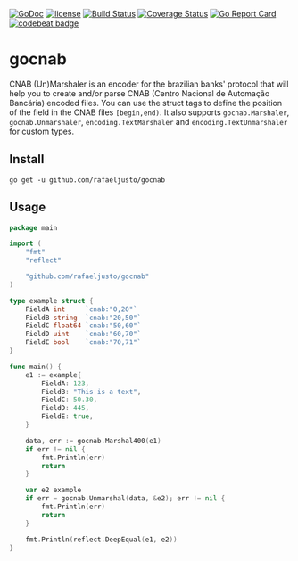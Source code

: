 [![GoDoc](https://godoc.org/github.com/rafaeljusto/gocnab?status.png)](https://godoc.org/github.com/rafaeljusto/gocnab)
[![license](http://img.shields.io/badge/license-MIT-blue.svg)](https://raw.githubusercontent.com/rafaeljusto/gocnab/master/LICENSE)
[![Build Status](https://travis-ci.org/rafaeljusto/gocnab.svg?branch=master)](https://travis-ci.org/rafaeljusto/gocnab)
[![Coverage Status](https://coveralls.io/repos/github/rafaeljusto/gocnab/badge.svg?branch=master)](https://coveralls.io/github/rafaeljusto/gocnab?branch=master)
[![Go Report Card](https://goreportcard.com/badge/github.com/rafaeljusto/gocnab)](https://goreportcard.com/report/github.com/rafaeljusto/gocnab)
[![codebeat badge](https://codebeat.co/badges/b3a4c784-49db-4e3f-81f7-c35f4e35f70a)](https://codebeat.co/projects/github-com-rafaeljusto-gocnab-master)

# gocnab

CNAB (Un)Marshaler is an encoder for the brazilian banks' protocol that will
help you to create and/or parse CNAB (Centro Nacional de Automação Bancária)
encoded files. You can use the struct tags to define the position of the field
in the CNAB files `[begin,end)`. It also supports `gocnab.Marshaler`,
`gocnab.Unmarshaler`, `encoding.TextMarshaler` and `encoding.TextUnmarshaler`
for custom types.

## Install

```
go get -u github.com/rafaeljusto/gocnab
```

## Usage

```go
package main

import (
	"fmt"
	"reflect"

	"github.com/rafaeljusto/gocnab"
)

type example struct {
	FieldA int     `cnab:"0,20"`
	FieldB string  `cnab:"20,50"`
	FieldC float64 `cnab:"50,60"`
	FieldD uint    `cnab:"60,70"`
	FieldE bool    `cnab:"70,71"`
}

func main() {
	e1 := example{
		FieldA: 123,
		FieldB: "This is a text",
		FieldC: 50.30,
		FieldD: 445,
		FieldE: true,
	}

	data, err := gocnab.Marshal400(e1)
	if err != nil {
		fmt.Println(err)
		return
	}

	var e2 example
	if err = gocnab.Unmarshal(data, &e2); err != nil {
		fmt.Println(err)
		return
	}

	fmt.Println(reflect.DeepEqual(e1, e2))
}
```
